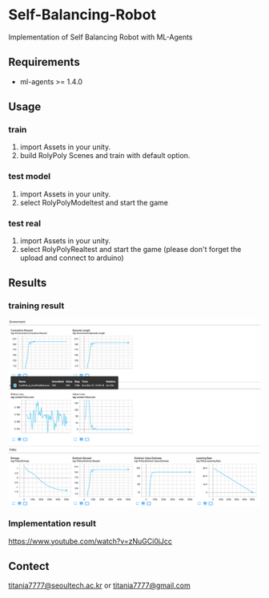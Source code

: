 # Self-Balancing-Robot
Implementation of Self Balancing Robot with ML-Agents

## Requirements
*   ml-agents >= 1.4.0

## Usage
### train
1. import Assets in your unity.
2. build RolyPoly Scenes and train with default option.
### test model
1. import Assets in your unity.
2. select RolyPolyModeltest and start the game
### test real
1. import Assets in your unity.
2. select RolyPolyRealtest and start the game (please don't forget the upload and connect to arduino)

## Results
### training result
<img align="center" src="figures/RolyPolyResult.PNG" width="750">

### Implementation result
https://www.youtube.com/watch?v=zNuGCi0jJcc

## Contect

titania7777@seoultech.ac.kr or titania7777@gmail.com